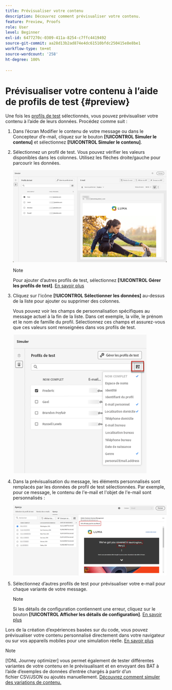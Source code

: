 ```yaml
---
title: Prévisualiser votre contenu
description: Découvrez comment prévisualiser votre contenu.
feature: Preview, Proofs
role: User
level: Beginner
exl-id: 6477270c-0309-411a-8254-c7ffc4419492
source-git-commit: aa28d13b2ad874e4dc61510bfdc250415e8e8be1
workflow-type: tm+mt
source-wordcount: '258'
ht-degree: 100%

---
```


# Prévisualiser votre contenu à l’aide de profils de test {#preview}

Une fois les [profils de test](test-profiles.md) sélectionnés, vous pouvez prévisualiser votre contenu à l’aide de leurs données. Procédez comme suit :

1. Dans l’écran Modifier le contenu de votre message ou dans le Concepteur d’e-mail, cliquez sur le bouton **[!UICONTROL Simuler le contenu]** et sélectionnez **[!UICONTROL Simuler le contenu]**.

1. Sélectionnez un profil de test. Vous pouvez vérifier les valeurs disponibles dans les colonnes. Utilisez les flèches droite/gauche pour parcourir les données.

   ![](../email/assets/preview-select-profile.png)

   >[!NOTE]
   >
   >Pour ajouter d’autres profils de test, sélectionnez **[!UICONTROL Gérer les profils de test]**. [En savoir plus](test-profiles.md)

1. Cliquez sur l&#39;icône **[!UICONTROL Sélectionner les données]** au-dessus de la liste pour ajouter ou supprimer des colonnes.

   Vous pouvez voir les champs de personnalisation spécifiques au message actuel à la fin de la liste. Dans cet exemple, la ville, le prénom et le nom de famille du profil. Sélectionnez ces champs et assurez-vous que ces valeurs sont renseignées dans vos profils de test.

   ![](../email/assets/preview-select-data.png)

1. Dans la prévisualisation du message, les éléments personnalisés sont remplacés par les données de profil de test sélectionnées. Par exemple, pour ce message, le contenu de l&#39;e-mail et l&#39;objet de l&#39;e-mail sont personnalisés :

   ![](../email/assets/preview-test-profile.png)

1. Sélectionnez d’autres profils de test pour prévisualiser votre e-mail pour chaque variante de votre message.

   >[!NOTE]
   >
   >Si les détails de configuration contiennent une erreur, cliquez sur le bouton **[!UICONTROL Afficher les détails de configuration]**. [En savoir plus](../email/surface-personalization.md#check-configuration)

Lors de la création d’expériences basées sur du code, vous pouvez prévisualiser votre contenu personnalisé directement dans votre navigateur ou sur vos appareils mobiles pour une simulation réelle. [En savoir plus](../code-based/test-code-based.md#preview-on-device)

>[!NOTE]
>
>[!DNL Journey optimizer] vous permet également de tester différentes variantes de votre contenu en le prévisualisant et en envoyant des BAT à l’aide d’exemples de données d’entrée chargés à partir d’un fichier CSV/JSON ou ajoutés manuellement. [Découvrez comment simuler des variations de contenu.](../test-approve/simulate-sample-input.md)
